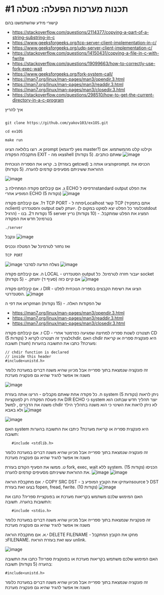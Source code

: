 # #תכנות מערכות הפעלה: מטלה 1

קישורי מידע שהשתמשנו בהם

- https://stackoverflow.com/questions/2114377/copying-a-part-of-a-string-substring-in-c
- https://www.geeksforgeeks.org/tcp-server-client-implementation-in-c/
- https://www.geeksforgeeks.org/udp-server-client-implementation-c/
- https://stackoverflow.com/questions/14150431/copying-a-file-in-c-with-fwrite
- https://stackoverflow.com/questions/19099663/how-to-correctly-use-fork-exec-wait
- https://www.geeksforgeeks.org/fork-system-call/
- https://man7.org/linux/man-pages/man3/opendir.3.html
- https://man7.org/linux/man-pages/man3/readdir.3.html
- https://man7.org/linux/man-pages/man3/closedir.3.html
- https://stackoverflow.com/questions/298510/how-to-get-the-current-directory-in-a-c-program


איך להריץ

```

git clone https://github.com/yakov103/ex1OS.git

cd ex1OS

make run

```

א. רוצו בלולאה הציגו prompt (לדוגמא yes master?) וקילטו קלט מהמשתמש. אם מתקבלת הפקודה EXIT - צאו מהshell שאתם כותבים. (5 נקודות)
![image](https://user-images.githubusercontent.com/62290677/162141413-ea78e196-6044-494b-b50f-02530dc66ca5.png)

ב. קראו את הספריה הנוכחית (בעזרת getcwd) והציגו אותה בprompt. הכניסו את ההוראות ששיניתם מסעיפים קודמים להערה. (5 נקודות)

![image](https://user-images.githubusercontent.com/62290677/162141537-7757c6ab-e535-4e67-a430-86047b995349.png)

ג. אם קיבלתם פקודה המתחילה ב ECHO הדפיסו לstandard output את הפלט המופיע אחרי ECHO (5 נקודות)
![image](https://user-images.githubusercontent.com/62290677/162141650-e30782c2-0a31-4a5b-80fb-592d14c333d9.png)

ד1. אם קיבלתם פקודה TCP PORT - יפתח לLocalhost קשר TCP (אתם בתפקיד הclient) והסטנדרט output יועתק לשם. (כלומר כל הפלט יצא לסוקט במקום לstdout הרגיל) - 15 נקודות
ד2. בנו server המציג את הפלט שמתקבל. - (10 נקודות)
נריץ בטרמינל חדש את הפקודה 
```
./server
```
ונקבל 
![image](https://user-images.githubusercontent.com/62290677/162141838-3dee6355-6916-434a-91ef-406509fe83ba.png)

ואז נחזור לטרמינל של המטלה ונכניס 

``` 
TCP PORT
```
![image](https://user-images.githubusercontent.com/62290677/162142299-a779c7ca-bb92-4590-a0b7-22e1ed2f6d6a.png)
נשלח הודעה לסרבר 
![image](https://user-images.githubusercontent.com/62290677/162142377-2178956d-2ad6-4e58-9561-5ebc8c692484.png)


ה. אם קיבלתם פקודה LOCAL - הסטנדרט output יעבור חזרה לטרמינל. כל socket אם קיים כזה (סעיף ד) יתנתק. - (5 נקודות)
![image](https://user-images.githubusercontent.com/62290677/162142558-577f5512-012c-4b00-a058-693a0a01ec14.png)

ו. אם קיבלתם פקודה DIR - הציגו את רשימת הקבצים בספריה הנוכחית לפלט הסטנדרטי.
![image](https://user-images.githubusercontent.com/62290677/162142669-97c4717d-95b5-4f96-a6df-f2024bd1e52d.png)

קראו את דפי הman של הפקודות האלה. - (15 נקודות)

- https://man7.org/linux/man-pages/man3/opendir.3.html
- https://man7.org/linux/man-pages/man3/readdir.3.html
- https://man7.org/linux/man-pages/man3/closedir.3.html

ז. אם קיבלתם פקודה  CD - תצטרכו לשנות ספריה למחיצה שמגיעה כפרמטר אחרי CD (5 נקודות)
לצורך זה תצטרכו לקרוא לchdir. האם chdir היא פונקצית ספריה או קריאת מערכת? כתבו את התשובה בהערות (תעוד) 
תשובה:
```
// chdir function is declared
// inside this header
#include<unistd.h> 

```
זה פונקציה שנמצאת בתוך ספרייה אבל מכיוון שהיא משנה דברים במערכת כלומר משנה אז אפשר להגיד שהיא גם פונקציה מערכת

![image](https://user-images.githubusercontent.com/62290677/162154280-fb92404e-c931-4ee2-9312-e356f399396d.png)



ח. כל פקודה אחת שאתם מקבלים - הריצו אותה בעזרת system (5 נקודות)
ניתן לראות את פעולת הפקודה רק לפונקציות  DIR ECHO כי system יוצר תהליך חדש שבתוכו הוא משנה את הדברים , למשל chdir לא ניתן לראות את השינוי כי הוא משנה בתהליך הילד ולא באבא
![image](https://user-images.githubusercontent.com/62290677/162168802-d751d7f5-b674-4339-84c4-7cc254f94559.png)

![image](https://user-images.githubusercontent.com/62290677/162168946-f25e2131-d5d3-4228-b47c-706a19892797.png)




האם system היא פונקצית ספריה או קריאת מערכת? כיתבו את התשובה בהערות
תשובה:
```
   #include <stdlib.h>
```
   זה פונקציה שנמצאת בתוך ספרייה אבל מכיוון שהיא משנה דברים במערכת כלומר משנה אז אפשר להגיד שהיא גם פונקציה מערכת
   

ט. ממשו את הסעיף הקודם בעזרת fork, exec, wait ללא system. (15 נקודות)
הכניסו את ההוראות ששיניתם מסעיפים קודמים להערה.
![image](https://user-images.githubusercontent.com/62290677/162169134-0d90b55b-5e1b-427a-b2d8-63fa205e483a.png)
![image](https://user-images.githubusercontent.com/62290677/162169258-46e52005-1912-4a35-9691-fae165bf97e4.png)


י. אם מתקבלת הוראה COPY SRC DST - העתיקו את הקובץ המופיע בsource ל DST
בצעו זאת בעזרת fopen, fread, fwrite. (10 נקודות)
![image](https://user-images.githubusercontent.com/62290677/162161662-83f9ce46-7bc9-4c01-8b9c-c9ed99b5f121.png)


האם המימוש שלכם משתמש בקריאות מערכת או בפונקציית ספריה? כתבו את התשובות בהערה.
תשובה:
```
   #include <stdio.h>
```

   זה פונקציות שנמצאות בתוך ספרייה אבל מכיוון שהיא משנה דברים במערכת כלומר משנה אז אפשר להגיד שהיא גם פונקציה מערכת

י.א. אם מתקבלת הוראה DELETE FILENAME - מחקו את הקובץ המתקבל כFILENAME. עשו זאת בעזרת הוראת unlink.

![image](https://user-images.githubusercontent.com/62290677/162165914-56aa5260-a0a2-4df3-ab2b-0be7ce404f49.png)

האם המימוש שלכם משתמש בקריאות מערכת או בפונקצית ספריה? כתבו את התשובה בהערה (5 נקודות)
תשובה:
```
#include<unistd.h>    
```
זה פונקציה שנמצאת בתוך ספרייה אבל מכיוון שהיא משנה דברים במערכת כלומר משנה אז אפשר להגיד שהיא גם פונקציה מערכת










